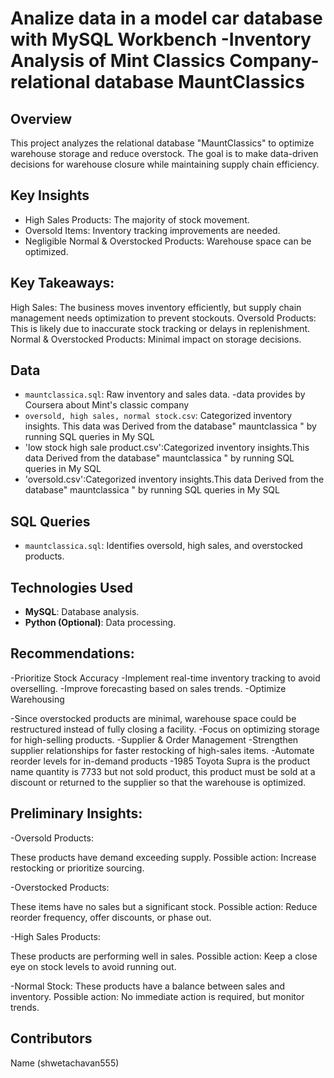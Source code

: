 # Analize data in a model car database with MySQL Workbench -Inventory Analysis of  Mint Classics Company- relational database MauntClassics

## Overview
This project analyzes the relational database "MauntClassics" to optimize warehouse storage and reduce overstock. The goal is to make data-driven decisions for warehouse closure while maintaining supply chain efficiency.

## Key Insights
- High Sales Products: The majority of stock movement.
- Oversold Items: Inventory tracking improvements are needed.
- Negligible Normal & Overstocked Products: Warehouse space can be optimized.
## Key Takeaways:
  High Sales: The business moves inventory efficiently, but supply chain management needs optimization to prevent stockouts.
  Oversold Products: This is likely due to inaccurate stock tracking or delays in replenishment.
  Normal & Overstocked Products: Minimal impact on storage decisions.
## Data
- `mauntclassica.sql`: Raw inventory and sales data. -data provides by Coursera about  Mint's classic company
- `oversold, high sales, normal stock.csv`: Categorized inventory insights.  This data was Derived from the database" mauntclassica " by running SQL queries in My SQL
- 'low stock high sale product.csv':Categorized inventory insights.This data Derived from the database" mauntclassica " by running SQL queries in My SQL
- 'oversold.csv':Categorized inventory insights.This data Derived from the database" mauntclassica " by running SQL queries in My SQL
## SQL Queries
- `mauntclassica.sql`: Identifies oversold, high sales, and overstocked products.

## Technologies Used
- **MySQL**: Database analysis.
- **Python (Optional)**: Data processing.

## Recommendations:
-Prioritize Stock Accuracy
-Implement real-time inventory tracking to avoid overselling.
-Improve forecasting based on sales trends.
-Optimize Warehousing

-Since overstocked products are minimal, warehouse space could be restructured instead of fully closing a facility.
-Focus on optimizing storage for high-selling products.
-Supplier & Order Management
-Strengthen supplier relationships for faster restocking of high-sales items.
-Automate reorder levels for in-demand products
-1985 Toyota Supra is the product name quantity is 7733 but not sold product, this product must be sold at a discount or returned to the supplier so that the warehouse is optimized.
## Preliminary Insights:
-Oversold Products:

 These products have demand exceeding supply.
 Possible action: Increase restocking or prioritize sourcing.

-Overstocked Products:

 These items have no sales but a significant stock.
 Possible action: Reduce reorder frequency, offer discounts, or phase out.

-High Sales Products:

 These products are performing well in sales.
 Possible action: Keep a close eye on stock levels to avoid running out.

-Normal Stock:
 These products have a balance between sales and inventory.
 Possible action: No immediate action is required, but monitor trends.










## Contributors
Name (shwetachavan555)




